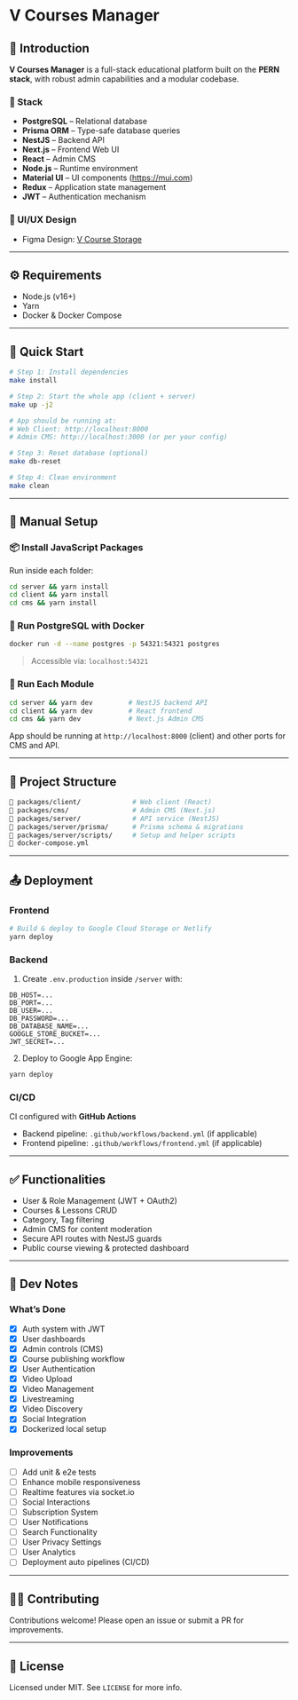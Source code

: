 # V Courses Manager

## 📘 Introduction

**V Courses Manager** is a full-stack educational platform built on the **PERN stack**, with robust admin capabilities and a modular codebase.

### 🧱 Stack

- **PostgreSQL** – Relational database
- **Prisma ORM** – Type-safe database queries
- **NestJS** – Backend API
- **Next.js** – Frontend Web UI
- **React** – Admin CMS
- **Node.js** – Runtime environment
- **Material UI** – UI components (https://mui.com)
- **Redux** – Application state management
- **JWT** – Authentication mechanism

### 🎨 UI/UX Design

- Figma Design: [V Course Storage](https://www.figma.com/community/file/978217394826446327/v-courses-storage)

---

## ⚙️ Requirements

- Node.js (v16+)
- Yarn
- Docker & Docker Compose

---

## 🚀 Quick Start

```bash
# Step 1: Install dependencies
make install

# Step 2: Start the whole app (client + server)
make up -j2

# App should be running at:
# Web Client: http://localhost:8000
# Admin CMS: http://localhost:3000 (or per your config)

# Step 3: Reset database (optional)
make db-reset

# Step 4: Clean environment
make clean
```

---

## 🧪 Manual Setup

### 📦 Install JavaScript Packages

Run inside each folder:

```bash
cd server && yarn install
cd client && yarn install
cd cms && yarn install
```

### 🐘 Run PostgreSQL with Docker

```bash
docker run -d --name postgres -p 54321:54321 postgres
```

> Accessible via: `localhost:54321`

### 🔧 Run Each Module

```bash
cd server && yarn dev         # NestJS backend API
cd client && yarn dev         # React frontend
cd cms && yarn dev            # Next.js Admin CMS
```

App should be running at `http://localhost:8000` (client) and other ports for CMS and API.

---

## 🧱 Project Structure

```bash
📁 packages/client/             # Web client (React)
📁 packages/cms/                # Admin CMS (Next.js)
📁 packages/server/             # API service (NestJS)
📁 packages/server/prisma/      # Prisma schema & migrations
📁 packages/server/scripts/     # Setup and helper scripts
📄 docker-compose.yml
```

---

## 📤 Deployment

### Frontend

```bash
# Build & deploy to Google Cloud Storage or Netlify
yarn deploy
```

### Backend

1. Create `.env.production` inside `/server` with:
```env
DB_HOST=...
DB_PORT=...
DB_USER=...
DB_PASSWORD=...
DB_DATABASE_NAME=...
GOOGLE_STORE_BUCKET=...
JWT_SECRET=...
```

2. Deploy to Google App Engine:
```bash
yarn deploy
```

### CI/CD

CI configured with **GitHub Actions**

- Backend pipeline: `.github/workflows/backend.yml` (if applicable)
- Frontend pipeline: `.github/workflows/frontend.yml` (if applicable)

---

## ✅ Functionalities

- User & Role Management (JWT + OAuth2)
- Courses & Lessons CRUD
- Category, Tag filtering
- Admin CMS for content moderation
- Secure API routes with NestJS guards
- Public course viewing & protected dashboard

---

## 📌 Dev Notes

### What’s Done

- [x] Auth system with JWT
- [x] User dashboards
- [x] Admin controls (CMS)
- [x] Course publishing workflow
- [x] User Authentication
- [x] Video Upload
- [x] Video Management
- [x] Livestreaming
- [x] Video Discovery
- [x] Social Integration
- [x] Dockerized local setup

### Improvements

- [ ] Add unit & e2e tests
- [ ] Enhance mobile responsiveness
- [ ] Realtime features via socket.io
- [ ] Social Interactions
- [ ] Subscription System
- [ ] User Notifications
- [ ] Search Functionality
- [ ] User Privacy Settings
- [ ] User Analytics
- [ ] Deployment auto pipelines (CI/CD)

---

## 👨‍💻 Contributing

Contributions welcome! Please open an issue or submit a PR for improvements.

---

## 📄 License

Licensed under MIT. See `LICENSE` for more info.
